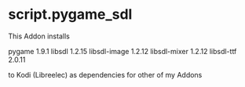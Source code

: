 # script.pygame_sdl
This Addon installs 

pygame       1.9.1 
libsdl       1.2.15
libsdl-image 1.2.12
libsdl-mixer 1.2.12
libsdl-ttf   2.0.11

to Kodi (Libreelec) as dependencies for other of my Addons
